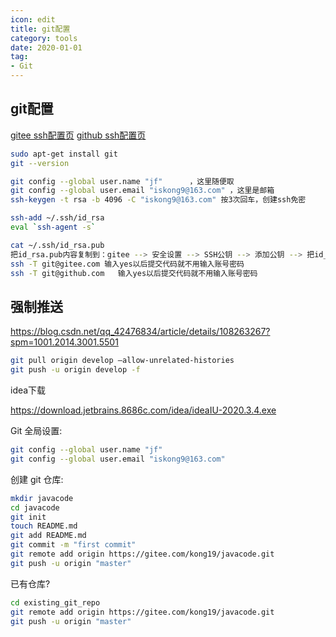 ```yaml
---
icon: edit
title: git配置
category: tools
date: 2020-01-01
tag:
- Git
---
```



## git配置

[gitee ssh配置页](https://gitee.com/profile/sshkeys)
[github ssh配置页](https://github.com/settings/keys)

```bash
sudo apt-get install git
git --version

git config --global user.name "jf"		，这里随便取
git config --global user.email "iskong9@163.com" ，这里是邮箱
ssh-keygen -t rsa -b 4096 -C "iskong9@163.com" 按3次回车，创建ssh免密

ssh-add ~/.ssh/id_rsa
eval `ssh-agent -s`

cat ~/.ssh/id_rsa.pub
把id_rsa.pub内容复制到：gitee --> 安全设置 --> SSH公钥 --> 添加公钥 --> 把id_rsa.pub内容粘贴进来。
ssh -T git@gitee.com 输入yes以后提交代码就不用输入账号密码
ssh -T git@github.com	输入yes以后提交代码就不用输入账号密码
```



## 强制推送

https://blog.csdn.net/qq_42476834/article/details/108263267?spm=1001.2014.3001.5501

```bash
git pull origin develop –allow-unrelated-histories
git push -u origin develop -f
```

idea下载

https://download.jetbrains.8686c.com/idea/ideaIU-2020.3.4.exe



Git 全局设置:

```bash
git config --global user.name "jf"
git config --global user.email "iskong9@163.com"
```

创建 git 仓库:

```bash
mkdir javacode
cd javacode
git init 
touch README.md
git add README.md
git commit -m "first commit"
git remote add origin https://gitee.com/kong19/javacode.git
git push -u origin "master"
```

已有仓库?

```bash
cd existing_git_repo
git remote add origin https://gitee.com/kong19/javacode.git
git push -u origin "master"
```
